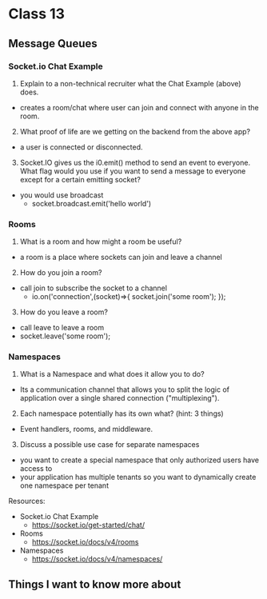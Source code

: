# Class 13

## Message Queues

### Socket.io Chat Example

1. Explain to a non-technical recruiter what the Chat Example (above) does.

- creates a room/chat where user can join and connect with anyone in the room.

2. What proof of life are we getting on the backend from the above app?

- a user is connected or disconnected.

3. Socket.IO gives us the i0.emit() method to send an event to everyone. What flag would you use if you want to send a message to everyone except for a certain emitting socket?

- you would use broadcast
  - socket.broadcast.emit('hello world')

### Rooms

1. What is a room and how might a room be useful?

- a room is a place where sockets can join and leave a channel

2. How do you join a room?

- call join to subscribe the socket to a channel
  - io.on('connection',(socket)=>{
      socket.join('some room');
    });

3. How do you leave a room?

- call leave to leave a room
- socket.leave('some room');

### Namespaces

1. What is a Namespace and what does it allow you to do?

- Its a communication channel that allows you to split the logic of application over a single shared connection ("multiplexing").

2. Each namespace potentially has its own what? (hint: 3 things)

- Event handlers, rooms, and middleware.

3. Discuss a possible use case for separate namespaces

- you want to create a special namespace that only authorized users have access to
- your application has multiple tenants so you want to dynamically create one namespace per tenant

Resources:

- Socket.io Chat Example
  - <https://socket.io/get-started/chat/>
- Rooms
  - <https://socket.io/docs/v4/rooms>
- Namespaces
  - <https://socket.io/docs/v4/namespaces/>

## Things I want to know more about
